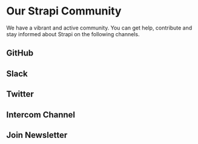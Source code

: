 # Our Strapi Community

We have a vibrant and active community. You can get help, contribute and stay informed about Strapi on the following channels.

## GitHub

## Slack

## Twitter

## Intercom Channel

## Join Newsletter
